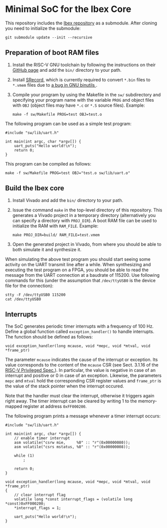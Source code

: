 # Minimal SoC for the Ibex Core

This repository includes the [Ibex repository](https://github.com/lowRISC/ibex)
as a submodule. After cloning you need to initialize the submodule:

    git submodule update --init --recursive


## Preparation of boot RAM files

1. Install the RISC-V GNU toolchain by following the instructions on their
   [GitHub page](https://github.com/riscv/riscv-gnu-toolchain) and add the
   `bin/` directory to your path.

2. Install [SRecord](http://srecord.sourceforge.net/), which is currently
   required to convert `*.bin` files to `*.vmem` files due to
   [a bug in GNU binutils
   ](https://github.com/riscv/riscv-tools/issues/168#issuecomment-554973539).

3. Compile your program by using the Makefile in the `sw/` subdirectory and
   specifying your program name with the variable `PROG` and object files with
   `OBJ` (object files may have `*.c` or `*.S` source files). Example:

       make -f sw/Makefile PROG=test OBJ=test.o

The following program can be used as a simple test program:

```
#include "sw/lib/uart.h"

int main(int argc, char *argv[]) {
    uart_puts("Hello world!\n");
    return 0;
}
```

This program can be compiled as follows:

    make -f sw/Makefile PROG=test OBJ="test.o sw/lib/uart.o"


## Build the Ibex core

1. Install Vivado and add the `bin/` directory to your path.

2. Issue the command `make` in the top-level directory of this repository. This
   generates a Vivado project in a temporary directory (alternatively you can
   specify a directory with `PROJ_DIR`). A boot RAM file can be used to
   initialize the RAM with `RAM_FILE`. Example:

       make PROJ_DIR=build/ RAM_FILE=test.vmem

3. Open the generated project in Vivado, from where you should be able to both
   simulate it and synthesize it.

When simulating the above test program you should start seeing some activity on
the UART transmit line after a while. When synthesizing and executing the test
program on a FPGA, you should be able to read the message from the UART
connection at a baudrate of 115200. Use following commands for this (under the
assumption that `/dev/ttyUSB0` is the device file for the connection):

    stty -F /dev/ttyUSB0 115200
    cat /dev/ttyUSB0


## Interrupts

The SoC generates periodic timer interrupts with a frequency of 100 Hz. Define
a global function called `exception_handler()` to handle interrupts. The
function should be defined as follows:

```
void exception_handler(long mcause, void *mepc, void *mtval, void *frame_ptr)
```

The parameter `mcause` indicates the cause of the interrupt or exception. Its
value corresponds to the content of the `mcause` CSR (see Sect. 3.1.16 of the
[RISC-V Privileged Spec.](https://github.com/riscv/riscv-isa-manual/releases/download/Ratified-IMFDQC-and-Priv-v1.11/riscv-privileged-20190608.pdf)).
In particular, the value is negative in case of an interrupt and positive or 0
in case of an exception. Likewise, the parameters `mepc` and `mtval` hold the
corresponding CSR register values and `frame_ptr` is the value of the stack
pointer when the interrupt occured.

Note that the handler must clear the interrupt, otherwise it triggers again
right away. The timer interrupt can be cleared by writing 1 to the
memory-mapped register at address `0xFF000200`.

The following program prints a message whenever a timer interrupt occurs:

```
#include "sw/lib/uart.h"

int main(int argc, char *argv[]) {
    // enable timer interrupt
    asm volatile("csrw mie,     %0" :: "r"(0x00000080));
    asm volatile("csrs mstatus, %0" :: "r"(0x00000008));

    while (1)
        ;

    return 0;
}

void exception_handler(long mcause, void *mepc, void *mtval, void *frame_ptr)
{
    // clear interrupt flag
    volatile long *const interrupt_flags = (volatile long *const)0xFF000200;
    *interrupt_flags = 1;

    uart_puts("Hello world!\n");
}
```
